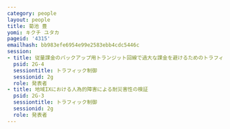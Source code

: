 ```yaml
---
category: people
layout: people
title: 菊池 豊
yomi: キクチ ユタカ
pageid: '4315'
emailhash: bb983efe6954e99e2583ebb4cdc5446c
session:
- title: 従量課金のバックアップ用トランジット回線で過大な課金を避けるためのトラフィック制御の手法
  psid: 2G-4
  sessiontitle: トラフィック制御
  sessionid: 2g
  role: 発表者
- title: 地域IXにおける人為的障害による耐災害性の検証
  psid: 2G-3
  sessiontitle: トラフィック制御
  sessionid: 2g
  role: 発表者
---
```

